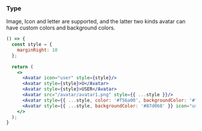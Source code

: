 <demo>

### Type

Image, Icon and letter are supported, and the latter two kinds avatar can have custom colors and background colors.

```jsx live
() => {
  const style = {
    marginRight: 10
  };
  
  return (
    <>
      <Avatar icon="user" style={style}/>
      <Avatar style={style}>U</Avatar>
      <Avatar style={style}>USER</Avatar>
      <Avatar src="/avatar/avatar1.png" style={{ ...style }}/>
      <Avatar style={{ ...style, color: '#f56a00', backgroundColor: '#fde3cf' }}>U</Avatar>
      <Avatar style={{ ...style, backgroundColor: '#87d068' }} icon="user" />
    </>
  );
}
```

</demo>

